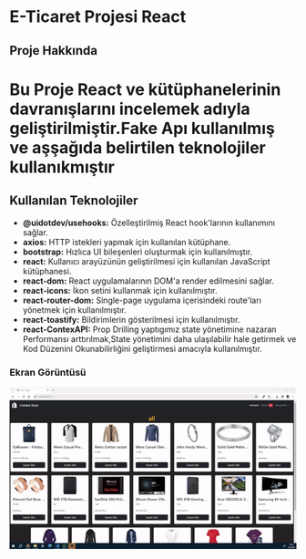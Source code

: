 
# E-Ticaret Projesi React


## Proje Hakkında

<h1>Bu Proje React ve kütüphanelerinin davranışlarını incelemek adıyla geliştirilmiştir.Fake Apı kullanılmış ve aşşağıda belirtilen teknolojiler kullanıkmıştır </h1>


## Kullanılan Teknolojiler

- **@uidotdev/usehooks:** Özelleştirilmiş React hook'larının kullanımını sağlar.
- **axios:** HTTP istekleri yapmak için kullanılan kütüphane.
- **bootstrap:** Hızlıca UI bileşenleri oluşturmak için kullanılmıştır.
- **react:** Kullanıcı arayüzünün geliştirilmesi için kullanılan JavaScript kütüphanesi.
- **react-dom:** React uygulamalarının DOM'a render edilmesini sağlar.
- **react-icons:** İkon setini kullanmak için kullanılmıştır.
- **react-router-dom:** Single-page uygulama içerisindeki route'ları yönetmek için kullanılmıştır.
- **react-toastify:** Bildirimlerin gösterilmesi için kullanılmıştır.
- **react-ContexAPI:** Prop Drilling yaptıgımız state yönetimine nazaran Performansı arttırılmak,State yönetimini daha ulaşılabilir hale getirmek ve Kod Düzenini Okunabilirliğini geliştirmesi amacıyla kullanılmıştır. 

### Ekran Görüntüsü

![](public/e-storereact.gif)